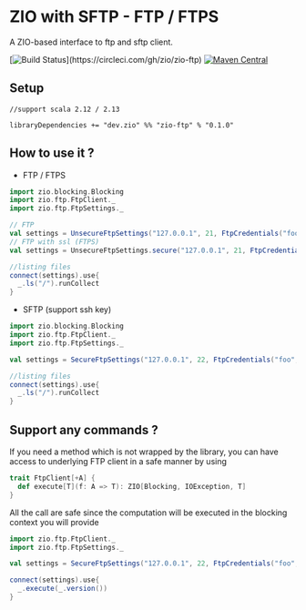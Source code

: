 # ZIO with SFTP - FTP / FTPS

A ZIO-based interface to ftp and sftp client.

[![Build Status](https://circleci.com/gh/zio/zio-ftp.svg?style=svg&circle-token=???)](https://circleci.com/gh/zio/zio-ftp)
[![Maven Central](https://img.shields.io/maven-central/v/com.github.zio/zio-ftp_2.12.svg)](http://search.maven.org/#search%7Cga%7C1%7Czio-ftp) 

Setup
-----

```
//support scala 2.12 / 2.13

libraryDependencies += "dev.zio" %% "zio-ftp" % "0.1.0"
```

How to use it ?
---

* FTP / FTPS
```scala
import zio.blocking.Blocking
import zio.ftp.FtpClient._
import zio.ftp.FtpSettings._

// FTP
val settings = UnsecureFtpSettings("127.0.0.1", 21, FtpCredentials("foo", "bar"))
// FTP with ssl (FTPS)
val settings = UnsecureFtpSettings.secure("127.0.0.1", 21, FtpCredentials("foo", "bar"))

//listing files
connect(settings).use{
  _.ls("/").runCollect
}

```

* SFTP (support ssh key)

```scala
import zio.blocking.Blocking
import zio.ftp.FtpClient._
import zio.ftp.FtpSettings._

val settings = SecureFtpSettings("127.0.0.1", 22, FtpCredentials("foo", "bar"))

//listing files
connect(settings).use{ 
  _.ls("/").runCollect
}
```

Support any commands ?
---

If you need a method which is not wrapped by the library, you can have access to underlying FTP client in a safe manner by using

```scala
trait FtpClient[+A] {
  def execute[T](f: A => T): ZIO[Blocking, IOException, T]
} 
```

All the call are safe since the computation will be executed in the blocking context you will provide

```scala
import zio.ftp.FtpClient._
import zio.ftp.FtpSettings._

val settings = SecureFtpSettings("127.0.0.1", 22, FtpCredentials("foo", "bar"))

connect(settings).use{
  _.execute(_.version())
}
``` 
